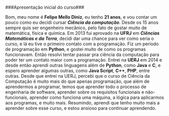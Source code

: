 ###Apresentação inicial do curso###

Bom, meu nome é **Felipe Mello Diniz**, eu tenho **21 anos**, e vou contar um pouco como eu decidi cursar ***Ciência da computação***.
Desde os 15 anos sempre quis ser engenheiro mecânico, pelo fato de gostar muito de matemática, física e química. Em 2013 fui aprovado na **UFRJ** em ***Ciências Matemáticas e da Terra***, decidi dar uma chance para ver como seria o curso, e lá eu tive o primeiro contato com a programação. Fiz um período de programação em **Python**, e gostei muito de como os programas funcionavam. 
Então resolvi tentar passar pra ciência da computação para poder ter um contato maior com a programação. Entrei na **UERJ** em 2014 e desde então aprendi outras linguagens além de **Python**, como **Java** e **C**, e espero aprender algumas outras, como **Java Script**, **C++**, **PHP**, entre outras.
Desde que entrei na UERJ, percebi que o curso de Ciência da Computação é muito mais do que apenas programação, que além de aprendermos a programar, temos que aprender todo o processo de engenharia de software, aprender sobre os requisitos funcionais e não-funcionais, aprender como funciona uma máquina, a lógica para aplicarmos aos programas, e muito mais. Resumindo, aprendi que tenho muito mais a aprender sobre esse curso, e estou ansioso para continuar aprendendo.
